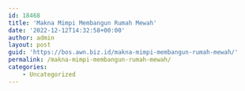```yaml
---
id: 18468
title: 'Makna Mimpi Membangun Rumah Mewah'
date: '2022-12-12T14:32:58+00:00'
author: admin
layout: post
guid: 'https://bos.awn.biz.id/makna-mimpi-membangun-rumah-mewah/'
permalink: /makna-mimpi-membangun-rumah-mewah/
categories:
    - Uncategorized
---
```


